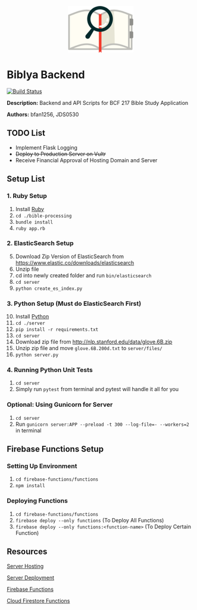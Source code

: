 <div style="display: block; text-align:center" align="center"><img width="175px" alt="Biblya Logo" src="./color-logo.svg" /></div>

# Biblya Backend

[![Build Status](https://travis-ci.org/bfan1256/bible-study-application-backend.svg?branch=master)](https://travis-ci.org/bfan1256/bible-study-application-backend)

<b>Description:</b> Backend and API Scripts for BCF 217 Bible Study Application

<b>Authors:</b> bfan1256, JDS0530

## TODO List

* Implement Flask Logging
* ~~Deploy to Production Server on Vultr~~
* Receive Financial Approval of Hosting Domain and Server

## Setup List

### 1. Ruby Setup

1. Install [Ruby](https://www.ruby-lang.org/en/downloads/)
2. `cd ./bible-processing`
3. `bundle install`
4. `ruby app.rb`

### 2. ElasticSearch Setup

5. Download Zip Version of ElasticSearch from https://www.elastic.co/downloads/elasticsearch
6. Unzip file
7. cd into newly created folder and run `bin/elasticsearch`
8. `cd server`
9. `python create_es_index.py`

### 3. Python Setup (Must do ElasticSearch First)

10. Install [Python](https://www.anaconda.com/download/)
11. `cd ./server`
12. `pip install -r requirements.txt`
13. `cd server`
14. Download zip file from http://nlp.stanford.edu/data/glove.6B.zip
15. Unzip zip file and move `glove.6B.200d.txt` to `server/files/`
16. `python server.py`

### 4. Running Python Unit Tests

1. `cd server`
2. Simply run `pytest` from terminal and pytest will handle it all for you

### Optional: Using Gunicorn for Server

1. `cd server`
2. Run `gunicorn server:APP --preload -t 300 --log-file=- --workers=2` in terminal


## Firebase Functions Setup

### Setting Up Environment

1. `cd firebase-functions/functions`
2. `npm install`

### Deploying Functions

1. `cd firebase-functions/functions`
2. `firebase deploy --only functions` (To Deploy All Functions)
3. `firebase deploy --only functions:<function-name>` (To Deploy Certain Function)

## Resources

[Server Hosting](https://www.vultr.com/)

[Server Deployment](https://github.com/githubsaturn/captainduckduck)

[Firebase Functions](https://firebase.google.com/docs/functions/)

[Cloud Firestore Functions](https://firebase.google.com/docs/functions/firestore-events)